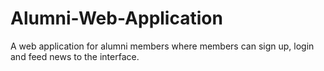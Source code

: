 # Alumni-Web-Application
A web application for alumni members where members can sign up, login and feed news to the interface.
